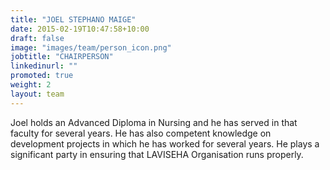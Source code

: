 ```yaml
---
title: "JOEL STEPHANO MAIGE"
date: 2015-02-19T10:47:58+10:00
draft: false
image: "images/team/person_icon.png"
jobtitle: "CHAIRPERSON"
linkedinurl: ""
promoted: true
weight: 2
layout: team
---
```


Joel holds an Advanced Diploma in Nursing and he has served in that faculty for several years. He has also competent knowledge on development projects in which he has worked for several years. He plays a significant party in ensuring that LAVISEHA Organisation runs properly. 
